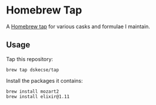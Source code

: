 # Homebrew Tap

A [Homebrew tap] for various casks and formulae I maintain.

[Homebrew tap]: https://github.com/Homebrew/brew/blob/master/docs/Taps.md

## Usage

Tap this repository:

    brew tap dskecse/tap

Install the packages it contains:

    brew install mozart2
    brew install elixir@1.11
